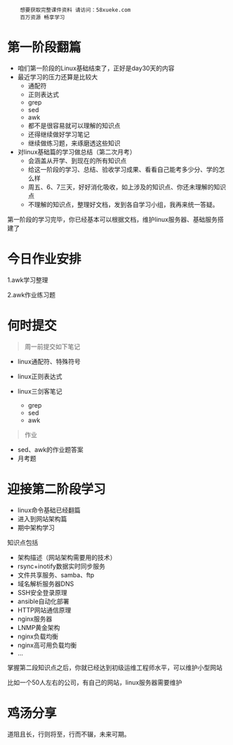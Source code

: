 ```### 此资源由 58学课资源站 收集整理 ###
	想要获取完整课件资料 请访问：58xueke.com
	百万资源 畅享学习

```
# 第一阶段翻篇

- 咱们第一阶段的Linux基础结束了，正好是day30天的内容
- 最近学习的压力还算是比较大
  - 通配符
  - 正则表达式
  - grep
  - sed
  - awk
  - 都不是很容易就可以理解的知识点
  - 还得继续做好学习笔记
  - 继续做练习题，来琢磨透这些知识
- 对linux基础篇的学习做总结（第二次月考）
  - 会涵盖从开学、到现在的所有知识点
  - 给这一阶段的学习、总结、验收学习成果、看看自己能考多少分、学的怎么样
  - 周五、6、7三天，好好消化吸收，如上涉及的知识点、你还未理解的知识点
  - 不理解的知识点，整理好文档，发到各自学习小组，我再来统一答疑。



第一阶段的学习完毕，你已经基本可以根据文档，维护linux服务器、基础服务搭建了



# 今日作业安排

1.awk学习整理

2.awk作业练习题



# 何时提交

> 周一前提交如下笔记

- linux通配符、特殊符号

- linux正则表达式
- linux三剑客笔记
  - grep
  - sed
  - awk

> 作业

- sed、awk的作业题答案
- 月考题











# 迎接第二阶段学习

- linux命令基础已经翻篇
- 进入到网站架构篇
- 期中架构学习



知识点包括

- 架构描述（网站架构需要用的技术）
- rsync+inotify数据实时同步服务
- 文件共享服务、samba、ftp
- 域名解析服务器DNS
- SSH安全登录原理
- ansible自动化部署
- HTTP网站通信原理
- nginx服务器
- LNMP黄金架构
- nginx负载均衡
- nginx高可用负载均衡
- ...



掌握第二段知识点之后，你就已经达到初级运维工程师水平，可以维护小型网站

比如一个50人左右的公司，有自己的网站，linux服务器需要维护



# 鸡汤分享

道阻且长，行则将至，行而不辍，未来可期。













